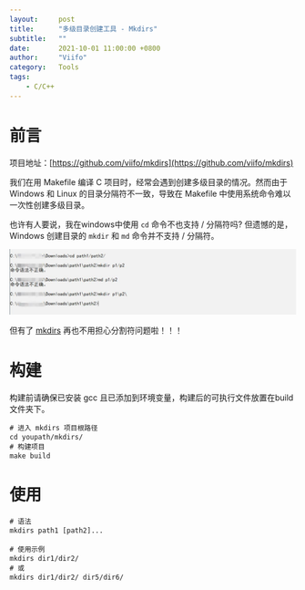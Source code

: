 ```yaml
---
layout:     post
title:      "多级目录创建工具 - Mkdirs"
subtitle:   ""
date:       2021-10-01 11:00:00 +0800
author:     "Viifo"
category:   Tools
tags:
    - C/C++
---
```


# 前言
项目地址：[https://github.com/viifo/mkdirs](https://github.com/viifo/mkdirs)

我们在用 Makefile 编译 C 项目时，经常会遇到创建多级目录的情况。然而由于 Windows 和 Linux 的目录分隔符不一致，导致在 Makefile 中使用系统命令难以一次性创建多级目录。

也许有人要说，我在windows中使用 `cd` 命令不也支持 / 分隔符吗? 但遗憾的是，Windows 创建目录的 `mkdir` 和 `md` 命令并不支持 / 分隔符。

![mkdir 和 md 命令并不支持 / 分隔符](/resource/images/tools/cplus/mkdirs_01.jpg)

但有了 [mkdirs](https://github.com/viifo/mkdirs) 再也不用担心分割符问题啦！！！

# 构建
构建前请确保已安装 gcc 且已添加到环境变量，构建后的可执行文件放置在build文件夹下。
```shell
# 进入 mkdirs 项目根路径
cd youpath/mkdirs/
# 构建项目
make build
```

# 使用
```shell
# 语法
mkdirs path1 [path2]...

# 使用示例
mkdirs dir1/dir2/
# 或 
mkdirs dir1/dir2/ dir5/dir6/
```
